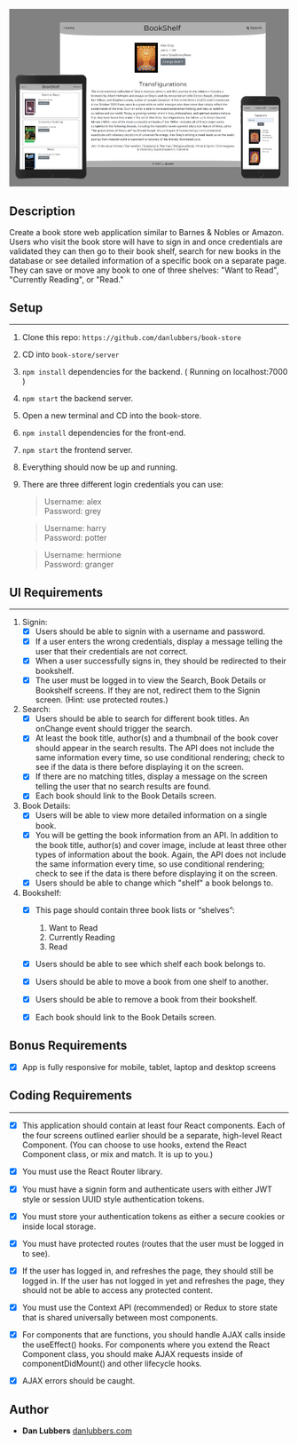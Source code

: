 <p align="center">
  <img src="https://github.com/danlubbers/book-store/blob/master/src/assets/bookstore-media-screens.jpg" alt="book store">
</p>

## Description
Create a book store web application similar to Barnes & Nobles or Amazon. Users who visit the book store will have to sign in and once credentials are validated they can then go to their book shelf, search for new books in the database or see detailed information of a specific book on a separate page. They can save or move any book to one of three shelves: "Want to Read", "Currently Reading", or "Read."

## Setup
---
1. Clone this repo: `https://github.com/danlubbers/book-store`
2. CD into `book-store/server`
3. `npm install` dependencies for the backend. ( Running on localhost:7000 )
4. `npm start` the backend server.
5. Open a new terminal and CD into the book-store.
6. `npm install` dependencies for the front-end.
7. `npm start` the frontend server.
8. Everything should now be up and running.
9. There are three different login credentials you can use:
    > Username: alex \
    > Password: grey

    > Username: harry \
    > Password: potter

    > Username: hermione \
    > Password: granger


## UI Requirements
---
1. Signin:
    * [x] Users should be able to signin with a username and password.
    * [x] If a user enters the wrong credentials, display a message telling the user that their credentials are not correct.
    * [x] When a user successfully signs in, they should be redirected to their bookshelf.
    * [x] The user must be logged in to view the Search, Book Details or Bookshelf screens. If they are not, redirect them to the Signin screen. (Hint: use protected routes.)

2. Search:
    * [x] Users should be able to search for different book titles. An onChange event should trigger the search.
    * [x] At least the book title, author(s) and a thumbnail of the book cover should appear in the search results. The API does not include the same information every time, so use conditional rendering; check to see if the data is there before displaying it on the screen.
    * [x] If there are no matching titles, display a message on the screen telling the user that no search results are found.
    * [x] Each book should link to the Book Details screen.

3. Book Details:
    * [x] Users will be able to view more detailed information on a single book.
    * [x] You will be getting the book information from an API. In addition to the book title, author(s) and cover image, include at least three other types of information about the book. Again, the API does not include the same information every time, so use conditional rendering; check to see if the data is there before displaying it on the screen.
    * [x] Users should be able to change which "shelf" a book belongs to.

4. Bookshelf:
    * [x] This page should contain three book lists or “shelves”:
        1. Want to Read
        2. Currently Reading
        3. Read
    * [x] Users should be able to see which shelf each book belongs to.
    * [x] Users should be able to move a book from one shelf to another.
    * [x] Users should be able to remove a book from their bookshelf.
    * [x] Each book should link to the Book Details screen.




## Bonus Requirements
  * [x] App is fully responsive for mobile, tablet, laptop and desktop screens

## Coding Requirements
---
  * [x] This application should contain at least four React components. Each of the four screens outlined earlier should be a separate, high-level React Component. (You can choose to use hooks, extend the React Component class, or mix and match. It is up to you.)
  * [x] You must use the React Router library.
  * [x] You must have a signin form and authenticate users with either JWT style or session UUID style authentication tokens.
  * [x] You must store your authentication tokens as either a secure cookies or inside local storage.
  * [x] You must have protected routes (routes that the user must be logged in to see).
  * [x] If the user has logged in, and refreshes the page, they should still be logged in. If the user has not logged in yet and refreshes the page, they should not be able to access any protected content.
  * [x] You must use the Context API (recommended) or Redux to store state that is shared universally between most components.
  * [x] For components that are functions, you should handle AJAX calls inside the useEffect() hooks. For components where you extend the React Component class, you should make AJAX requests inside of componentDidMount() and other lifecycle hooks.
  * [x] AJAX errors should be caught.


## Author

* **Dan Lubbers**   [danlubbers.com](https://danlubbers.com)